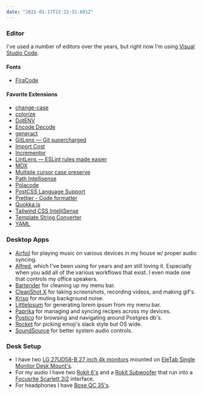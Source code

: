 ```yaml
---
date: "2021-01-17T22:22:32.601Z"
---
```


### Editor

I've used a number of editors over the years, but right now I'm using [Visual Studio Code](https://code.visualstudio.com/).

#### Fonts

- [FiraCode](https://github.com/tonsky/FiraCode)

#### Favorite Extensions

- [change-case](https://marketplace.visualstudio.com/items?itemName=wmaurer.change-case)
- [colorize](https://marketplace.visualstudio.com/items?itemName=kamikillerto.vscode-colorize)
- [DotENV](https://marketplace.visualstudio.com/items?itemName=mikestead.dotenv)
- [Encode Decode](https://marketplace.visualstudio.com/items?itemName=mitchdenny.ecdc)
- [generact](https://marketplace.visualstudio.com/items?itemName=Dennitz.vscode-generact)
- [GitLens — Git supercharged](https://marketplace.visualstudio.com/items?itemName=eamodio.gitlens)
- [Import Cost](https://marketplace.visualstudio.com/items?itemName=wix.vscode-import-cost)
- [Incrementor](https://marketplace.visualstudio.com/items?itemName=nmsmith89.incrementor)
- [LintLens — ESLint rules made easier](https://marketplace.visualstudio.com/items?itemName=ghmcadams.lintlens)
- [MDX](https://marketplace.visualstudio.com/items?itemName=silvenon.mdx)
- [Multiple cursor case preserve](https://marketplace.visualstudio.com/items?itemName=Cardinal90.multi-cursor-case-preserve)
- [Path Intellisense](https://marketplace.visualstudio.com/items?itemName=christian-kohler.path-intellisense)
- [Polacode](https://marketplace.visualstudio.com/items?itemName=pnp.polacode)
- [PostCSS Language Support](https://marketplace.visualstudio.com/items?itemName=csstools.postcss)
- [Prettier - Code formatter](https://marketplace.visualstudio.com/items?itemName=esbenp.prettier-vscode)
- [Quokka.js](https://marketplace.visualstudio.com/items?itemName=WallabyJs.quokka-vscode)
- [Tailwind CSS IntelliSense](https://marketplace.visualstudio.com/items?itemName=bradlc.vscode-tailwindcss)
- [Template String Converter](https://marketplace.visualstudio.com/items?itemName=meganrogge.template-string-converter)
- [YAML](https://marketplace.visualstudio.com/items?itemName=redhat.vscode-yaml)

### Desktop Apps

- [Airfoil](https://rogueamoeba.com/airfoil/mac/) for playing music on various devices in my house w/ proper audio syncing.
- [Alfred](https://www.alfredapp.com/), which I've been using for years and am still loving it. Especially when you add all of the various workflows that exist. I even made one that controls my office speakers.
- [Bartender](https://www.macbartender.com/) for cleaning up my menu bar.
- [CleanShot X](https://cleanshot.com/) for taking screenshots, recording videos, and making gif's.
- [Krisp](https://krisp.ai/) for muting background noise.
- [LittleIpsum](https://apps.apple.com/us/app/littleipsum/id405772121?mt=12) for generating lorem ipsum from my menu bar.
- [Paprika](https://www.paprikaapp.com/) for managing and syncing recipes across my devices.
- [Postico](https://eggerapps.at/postico/) for browsing and navigating around Postgres db's.
- [Rocket](http://matthewpalmer.net/rocket/) for picking emoji's slack style but OS wide.
- [SoundSource](https://rogueamoeba.com/soundsource/) for better system audio controls.

### Desk Setup

- I have two [LG 27UD58-B 27 inch 4k monitors](https://smile.amazon.com/gp/product/B01IRQAYPE/ref=ppx_yo_dt_b_asin_title_o09_s01?ie=UTF8&psc=1) mounted on [EleTab Single Monitor Desk Mount's](https://smile.amazon.com/gp/product/B07BF76ZG1/ref=ppx_yo_dt_b_asin_title_o08_s00?ie=UTF8&psc=1).
- For my audio I have two [Rokit 6's](https://www.amazon.com/KRK-RP6G3-Powered-Studio-Monitor/dp/B00EO5Q6L4) and a [Rokit Subwoofer](https://www.amazon.com/KRK-Watt-Powered-Studio-Subwoofer/dp/B01I46H3FQ) that run into a [Focusrite Scarlett 2i2](https://focusrite.com/en/usb-audio-interface/scarlett/scarlett-2i2) interface.
- For headphones I have [Bose QC 35's](https://www.bose.com/en_us/products/headphones/over_ear_headphones/quietcomfort-35-wireless-ii.html#v=qc35_ii_black).
